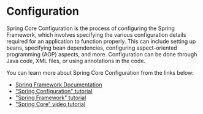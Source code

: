 # Configuration

Spring Core Configuration is the process of configuring the Spring Framework, which involves specifying the various configuration details required for an application to function properly. This can include setting up beans, specifying bean dependencies, configuring aspect-oriented programming (AOP) aspects, and more. Configuration can be done through Java code, XML files, or using annotations in the code.

You can learn more about Spring Core Configuration from the links below:

- [Spring Framework Documentation](https://docs.spring.io/spring/docs/current/spring-framework-reference/)
- ["Spring Configuration" tutorial](https://www.baeldung.com/project-configuration-with-spring)
- ["Spring Framework" tutorial](https://www.tutorialspoint.com/spring/index.htm)
- ["Spring Core" video tutorial](https://www.youtube.com/watch?v=GB8k2-Egfv0)